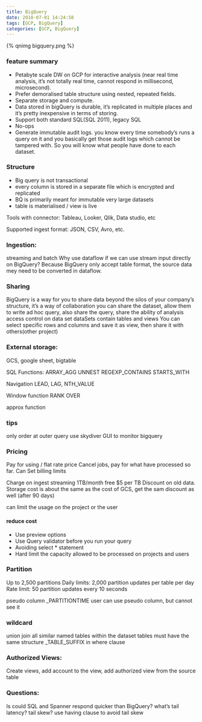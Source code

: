 ```yaml
---
title: BigQuery
date: 2018-07-01 14:24:58
tags: [GCP, BigQuery]
categories: [GCP, BigQuery]
---
```


{% qnimg bigquery.png %}

### feature summary
* Petabyte scale DW on GCP for interactive analysis (near real time analysis, it’s not totally real time, cannot respond in millisecond, microsecond).
* Prefer demoralised table structure using nested, repeated fields.
* Separate storage and compute.
* Data stored in bigQuery is durable, it’s replicated in multiple places and it’s pretty inexpensive in terms of storing.
* Support both standard SQL(SQL 2011), legacy SQL
* No-ops
* Generate immutable audit logs. you know every time somebody’s runs a query on it and you basically get those audit logs which cannot be tampered with. So you will know what people have done to each dataset.

### Structure
* Big query is not transactional
* every column is stored in a separate file which is encrypted and replicated
* BQ is primarily meant for immutable very large datasets
* table is materialised / view is live

Tools with connector:
Tableau, Looker, Qlik, Data studio, etc

Supported ingest format: JSON, CSV, Avro, etc.

### Ingestion:
streaming and batch
Why use dataflow if we can use stream input directly on BigQuery? Because BigQuery only accept table format, the source data mey need to be converted in dataflow.

### Sharing
BigQuery is a way for you to share data beyond the silos of your company’s structure, it’s a way of collaboration
you can share the dataset, allow them to write ad hoc query, also share the query, share the ability of analysis
access control on data set
dataSets contain tables and views
You can select specific rows and columns and save it as view, then share it with others(other project)

### External storage:
GCS, google sheet, bigtable


SQL Functions:
ARRAY_AGG
UNNEST
REGEXP_CONTAINS
STARTS_WITH

Navigation
LEAD, LAG, NTH_VALUE

Window function
RANK OVER

approx function

### tips
only order at outer query
use skydiver GUI to monitor bigquery

### Pricing

Pay for using / flat rate price
Cancel jobs, pay for what have processed so far.
Can Set billing limits

Charge on ingest streaming
1TB/month free
$5 per TB
Discount on old data.
Storage cost is about the same as the cost of GCS, get the sam discount as well (after 90 days)

can limit the usage on the project or the user

#### reduce cost
* Use preview options
* Use Query validator before you run your query
* Avoiding select * statement
* Hard limit the capacity allowed to be processed on projects and users

### Partition
Up to 2,500 partitions
Daily limits: 2,000 partition updates per table per day
Rate limit: 50 partition updates every 10 seconds

pseudo column _PARTITIONTIME
user can use pseudo column, but cannot see it

### wildcard
union join all similar named tables within the dataset
tables must have the same structure
_TABLE_SUFFIX in where clause

### Authorized Views:
Create views, add account to the view, add authorized view from the source table

### Questions:

Is could SQL and Spanner respond quicker than BigQuery?
what’s tail latency? tail skew?
use having clause to avoid tail skew
